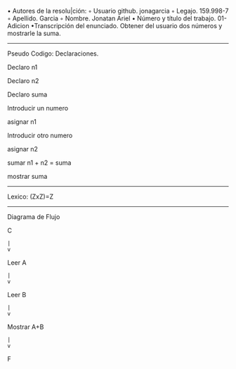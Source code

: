 • Autores de la resolu|ción:
◦ Usuario github. jonagarcia
◦ Legajo. 159.998-7
◦ Apellido. Garcia
◦ Nombre. Jonatan Ariel
• Número y título del trabajo. 01-Adicion
•Transcripción del enunciado. Obtener del usuario dos números y mostrarle la suma.

-------------------------------------------------------------------
Pseudo Codigo:
Declaraciones.

Declaro n1

Declaro n2

Declaro suma

Introducir un numero

asignar n1

Introducir otro numero

asignar n2

sumar n1 + n2 = suma

mostrar suma

-------------------------------------------------------------------

Lexico:
(ZxZ)=Z

-------------------------------------------------------------------

Diagrama de Flujo
  
  C
  
    |
    v
  
Leer A

    |
    v
  
Leer B

    |
    v
  
Mostrar A+B

    |
    v
    
   F
  
